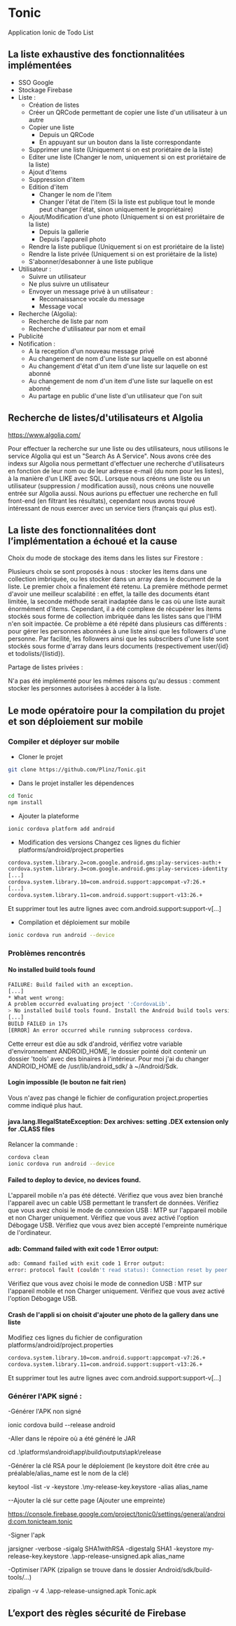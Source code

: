 # Tonic
Application Ionic de Todo List

## La liste exhaustive des fonctionnalitées implémentées
* SSO Google
* Stockage Firebase
* Liste :
  * Création de listes
  * Créer un QRCode permettant de copier une liste d'un utilisateur à un autre
  * Copier une liste
    * Depuis un QRCode
    * En appuyant sur un bouton dans la liste correspondante
  * Supprimer une liste (Uniquement si on est proriétaire de la liste)
  * Editer une liste (Changer le nom, uniquement si on est proriétaire de la liste)
  * Ajout d'items 
  * Suppression d'item 
  * Edition d'item
      * Changer le nom de l'item 
      * Changer l'état de l'item (Si la liste est publique tout le monde peut changer l'état, sinon uniquement le propriétaire)
  * Ajout/Modification d'une photo (Uniquement si on est proriétaire de la liste)
    * Depuis la gallerie
    * Depuis l'appareil photo
  * Rendre la liste publique (Uniquement si on est proriétaire de la liste)
  * Rendre la liste privée (Uniquement si on est proriétaire de la liste)
  * S'abonner/desabonner à une liste publique
* Utilisateur :
  * Suivre un utilisateur
  * Ne plus suivre un utilisateur
  * Envoyer un message privé à un utilisateur :
    * Reconnaissance vocale du message
    * Message vocal
* Recherche (Algolia):
  * Recherche de liste par nom 
  * Recherche d'utilisateur par nom et email
* Publicité
* Notification :
  * A la reception d'un nouveau message privé
  * Au changement de nom d'une liste sur laquelle on est abonné
  * Au changement d'état d'un item d'une liste sur laquelle on est abonné
  * Au changement de nom d'un item d'une liste sur laquelle on est abonné
  * Au partage en public d'une liste d'un utilisateur que l'on suit
  
  
## Recherche de listes/d'utilisateurs et Algolia

https://www.algolia.com/

Pour effectuer la recherche sur une liste ou des utilisateurs, nous utilisons le service Algolia qui est un "Search As A Service". Nous avons crée des indexs sur Algolia nous permettant d'effectuer une recherche d'utilisateurs en fonction de leur nom ou de leur adresse e-mail (du nom pour les listes), à la manière d'un LIKE avec SQL. Lorsque nous créons une liste ou un utilisateur (suppression / modification aussi), nous créons une nouvelle entrée sur Algolia aussi. Nous aurions pu effectuer une recherche en full front-end (en filtrant les résultats), cependant nous avons trouvé intéressant de nous exercer avec un service tiers (français qui plus est).

## La liste des fonctionnalitées dont l’implémentation a échoué et la cause

Choix du mode de stockage des items dans les listes sur Firestore :

Plusieurs choix se sont proposés à nous : stocker les items dans une collection imbriquée, ou les stocker dans un array dans le document de la liste. Le premier choix a finalement été retenu. La première méthode permet d'avoir une meilleur scalabilité : en effet, la taille des documents étant limitée, la seconde méthode serait inadaptée dans le cas où une liste aurait énormément d'items. Cependant, il a été complexe de récupérer les items stockés sous forme de collection imbriquée dans les listes sans que l'IHM n'en soit impactée. Ce problème a été répété dans plusieurs cas différents : pour gérer les personnes abonnées à une liste ainsi que les followers d'une personne. Par facilité, les followers ainsi que les subscribers d'une liste sont stockés sous forme d'array dans leurs documents (respectivement user/{id} et todolists/{listid}).

Partage de listes privées :

N'a pas été implémenté pour les mêmes raisons qu'au dessus : comment stocker les personnes autorisées à accéder à la liste.

## Le mode opératoire pour la compilation du projet et son déploiement sur mobile

### Compiler et déployer sur mobile

* Cloner le projet
 ```sh
git clone https://github.com/Plinz/Tonic.git
```

* Dans le projet installer les dépendences
 ```sh
cd Tonic
npm install
```

* Ajouter la plateforme
 ```sh
ionic cordova platform add android
```

* Modification des versions
Changez ces lignes du fichier platforms/android/project.properties 
 ```sh
cordova.system.library.2=com.google.android.gms:play-services-auth:+
cordova.system.library.3=com.google.android.gms:play-services-identity:+
[...]
cordova.system.library.10=com.android.support:appcompat-v7:26.+
[...]
cordova.system.library.11=com.android.support:support-v13:26.+
```

Et supprimer tout les autre lignes avec com.android.support:support-v[...]


* Compilation et déploiement sur mobile
 ```sh
ionic cordova run android --device
```

### Problèmes rencontrés

#### No installed build tools found

 ```sh
FAILURE: Build failed with an exception.
[...]
* What went wrong:
A problem occurred evaluating project ':CordovaLib'.
> No installed build tools found. Install the Android build tools version 19.1.0 or higher.
[...]
BUILD FAILED in 17s
[ERROR] An error occurred while running subprocess cordova.
```

Cette erreur est dûe au sdk d'android, vérifiez votre variable d'environnement ANDROID_HOME, le dossier pointé doit contenir un dossier 'tools' avec des binaires à l'intérieur.
Pour moi j'ai du changer ANDROID_HOME de /usr/lib/android_sdk/ à ~/Android/Sdk.

#### Login impossible (le bouton ne fait rien)

Vous n'avez pas changé le fichier de configuration project.properties comme indiqué plus haut.

#### java.lang.IllegalStateException: Dex archives: setting .DEX extension only for .CLASS files

Relancer la commande :
 ```sh
cordova clean
ionic cordova run android --device
```

#### Failed to deploy to device, no devices found.

L'appareil mobile n'a pas été détecté. Vérifiez que vous avez bien branché l'appareil avec un cable USB permettant le transfert de données. Vérifiez que vous avez choisi le mode de connexion USB : MTP sur l'appareil mobile et non Charger uniquement. Vérifiez que vous avez activé l'option Débogage USB. Vérifiez que vous avez bien accepté l'empreinte numérique de l'ordinateur.

#### adb: Command failed with exit code 1 Error output:

 ```sh
adb: Command failed with exit code 1 Error output:
error: protocol fault (couldn't read status): Connection reset by peer
```

Vérifiez que vous avez choisi le mode de connedion USB : MTP sur l'appareil mobile et non Charger uniquement. Vérifiez que vous avez activé l'option Débogage USB.

#### Crash de l'appli si on choisit d'ajouter une photo de la gallery dans une liste

Modifiez ces lignes du fichier de configuration platforms/android/project.properties 

 ```sh
cordova.system.library.10=com.android.support:appcompat-v7:26.+
cordova.system.library.11=com.android.support:support-v13:26.+
```

Et supprimer tout les autre lignes avec com.android.support:support-v[...]

### Générer l'APK signé : 

-Générer l'APK non signé

ionic cordova build --release android

-Aller dans le répoire où a été généré le JAR

cd .\platforms\android\app\build\outputs\apk\release

-Générer la clé RSA pour le déploiement (le keystore doit être crée au préalable/alias_name est le nom de la clé)

keytool -list -v -keystore .\my-release-key.keystore  -alias alias_name 

--Ajouter la clé sur cette page (Ajouter une empreinte)

https://console.firebase.google.com/project/tonic0/settings/general/android:com.tonicteam.tonic

-Signer l'apk

jarsigner -verbose -sigalg SHA1withRSA -digestalg SHA1 -keystore my-release-key.keystore .\app-release-unsigned.apk alias_name

-Optimiser l'APK (zipalign se trouve dans le dossier Android/sdk/build-tools/...)

zipalign -v 4 .\app-release-unsigned.apk Tonic.apk
## L’export des règles sécurité de Firebase
